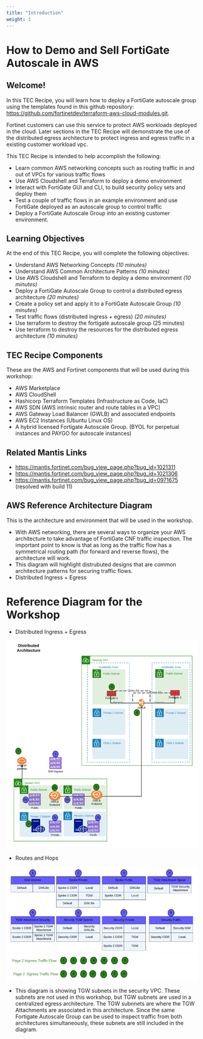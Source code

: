 ```yaml
---
title: "Introduction"
weight: 1
---
```


# How to Demo and Sell FortiGate Autoscale in AWS

## Welcome!

In this TEC Recipe, you will learn how to deploy a FortiGate autoscale group using the templates found in this github repository: https://github.com/fortinetdev/terraform-aws-cloud-modules.git. 

Fortinet customers can use this service to protect AWS workloads deployed in the cloud. Later sections in the TEC Recipe will demonstrate the use of the distributed egress architecture to protect ingress and egress traffic in a existing customer workload vpc. 

This TEC Recipe is intended to help accomplish the following:

  * Learn common AWS networking concepts such as routing traffic in and out of VPCs for various traffic flows
  * Use AWS Cloudshell and Terraform to deploy a demo environment
  * Interact with FortiGate GUI and CLI, to build security policy sets and deploy them
  * Test  a couple of traffic flows in an example environment and use FortiGate deployed as an autoscale group to control traffic
  * Deploy a FortiGate Autoscale Group into an existing customer environment. 

## Learning Objectives

At the end of this TEC Recipe, you will complete the following objectives:
  
  * Understand AWS Networking Concepts *(10 minutes)*
  * Understand AWS Common Architecture Patterns *(10 minutes)*
  * Use AWS Cloudshell and Terraform to deploy a demo environment *(10 minutes)*
  * Deploy a FortiGate Autoscale Group to control a distributed egress architecture *(20 minutes)*
  * Create a policy set and apply it to a FortiGate Autoscale Group *(10 minutes)*
  * Test traffic flows (distributed ingress + egress) *(20 minutes)*
  * Use terraform to destroy the fortigate autoscale group (25 minutes)
  * Use terraform to destroy the resources for the distributed egress architecture *(10 minutes)*

## TEC Recipe Components

These are the AWS and Fortinet components that will be used during this workshop:

  * AWS Marketplace
  * AWS CloudShell
  * Hashicorp Terraform Templates (Infrastructure as Code, IaC)
  * AWS SDN (AWS intrinsic router and route tables in a VPC)
  * AWS Gateway Load Balancer (GWLB) and associated endpoints
  * AWS EC2 Instances (Ubuntu Linux OS)
  * A hybrid licensed Fortigate Autoscale Group. (BYOL for perpetual instances and PAYGO for autoscale instances)


## Related Mantis Links

  * https://mantis.fortinet.com/bug_view_page.php?bug_id=1021311
  * https://mantis.fortinet.com/bug_view_page.php?bug_id=1021306
  * https://mantis.fortinet.com/bug_view_page.php?bug_id=0971675 (resolved with build 11)

## AWS Reference Architecture Diagram

This is the architecture and environment that will be used in the workshop.

  * With AWS networking, there are several ways to organize your AWS architecture to take advantage of FortiGate CNF traffic inspection. The important point to know is that as long as the traffic flow has a symmetrical routing path (for forward and reverse flows), the architecture will work.
  * This diagram will highlight distrubuted designs that are common architecture patterns for securing traffic flows.
  * Distributed Ingress + Egress


# Reference Diagram for the Workshop

  * Distributed Ingress + Egress

![](image-overview2.png)

  * Routes and Hops

![](image-overview3.png)
![](image-overview3a.png)

* This diagram is showing TGW subnets in the security VPC. These subnets are not used in this workshop, but TGW subnets are used in a centralized egress architecture. The TGW subnnets are where the TGW Attachments are associated in this architecture. Since the same Fortigate Autoscale Group can be used to inspect traffic from both architectures simultaneously, these subnets are still included in the diagram. 
